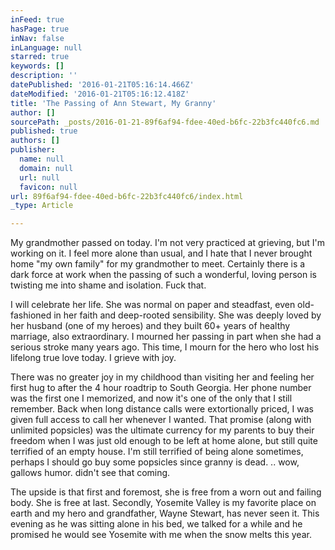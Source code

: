 ```yaml
---
inFeed: true
hasPage: true
inNav: false
inLanguage: null
starred: true
keywords: []
description: ''
datePublished: '2016-01-21T05:16:14.466Z'
dateModified: '2016-01-21T05:16:12.418Z'
title: 'The Passing of Ann Stewart, My Granny'
author: []
sourcePath: _posts/2016-01-21-89f6af94-fdee-40ed-b6fc-22b3fc440fc6.md
published: true
authors: []
publisher:
  name: null
  domain: null
  url: null
  favicon: null
url: 89f6af94-fdee-40ed-b6fc-22b3fc440fc6/index.html
_type: Article

---
```

My grandmother passed on today. I'm not very practiced at grieving, but I'm working on it. I feel more alone than usual, and I hate that I never brought home "my own family" for my grandmother to meet. Certainly there is a dark force at work when the passing of such a wonderful, loving person is twisting me into shame and isolation. Fuck that. 

I will celebrate her life. She was normal on paper and steadfast, even old-fashioned in her faith and deep-rooted sensibility. She was deeply loved by her husband (one of my heroes) and they built 60+ years of healthy marriage, also extraordinary. I mourned her passing in part when she had a serious stroke many years ago. This time, I mourn for the hero who lost his lifelong true love today. I grieve with joy. 

There was no greater joy in my childhood than visiting her and feeling her first hug to after the 4 hour roadtrip to South Georgia. Her phone number was the first one I memorized, and now it's one of the only that I still remember. Back when long distance calls were extortionally priced,  I was given full access to call her whenever I wanted. That promise (along with unlimited popsicles) was the ultimate currency for my parents to buy their freedom when I was just old enough to be left at home alone, but still quite terrified of an empty house. I'm still terrified of being alone sometimes, perhaps I should go buy some popsicles since granny is dead. .. wow, gallows humor. didn't see that coming. 

The upside is that first and foremost, she is free from a worn out and failing body. She is free at last. Secondly, Yosemite Valley is my favorite place on earth and my hero and grandfather, Wayne Stewart, has never seen it. This evening as he was sitting alone in his bed, we talked for a while and he promised he would see Yosemite with me when the snow melts this year.